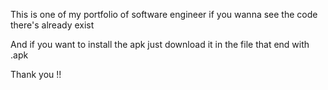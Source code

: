 This is one of my portfolio of software engineer if you wanna see the code there's already exist

And if you want to install the apk just download it in the file that end with .apk

Thank you !!
